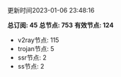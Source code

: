 更新时间2023-01-06 23:48:16

**总订阅: 45**
**总节点: 753**
**有效节点: 124**
- v2ray节点: 115
- trojan节点: 5
- ssr节点: 2
- ss节点: 2
